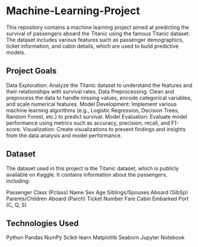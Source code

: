 # Machine-Learning-Project
This repository contains a machine learning project aimed at predicting the survival of passengers aboard the Titanic using the famous Titanic dataset. The dataset includes various features such as passenger demographics, ticket information, and cabin details, which are used to build predictive models.

## Project Goals
Data Exploration: Analyze the Titanic dataset to understand the features and their relationships with survival rates.
Data Preprocessing: Clean and preprocess the data to handle missing values, encode categorical variables, and scale numerical features.
Model Development: Implement various machine learning algorithms (e.g., Logistic Regression, Decision Trees, Random Forest, etc.) to predict survival.
Model Evaluation: Evaluate model performance using metrics such as accuracy, precision, recall, and F1-score.
Visualization: Create visualizations to present findings and insights from the data analysis and model performance.

## Dataset
The dataset used in this project is the Titanic dataset, which is publicly available on Kaggle. It contains information about the passengers, including:

Passenger Class (Pclass)
Name
Sex
Age
Siblings/Spouses Aboard (SibSp)
Parents/Children Aboard (Parch)
Ticket Number
Fare
Cabin
Embarked Port (C, Q, S)

## Technologies Used
Python
Pandas
NumPy
Scikit-learn
Matplotlib
Seaborn
Jupyter Notebook
